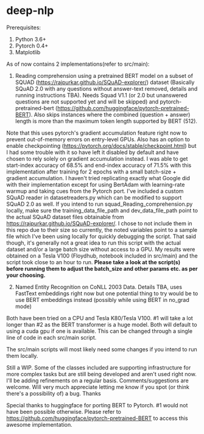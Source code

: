 # deep-nlp

Prerequisites:

1. Python 3.6+
2. Pytorch 0.4+
3. Matplotlib

As of now contains 2 implementations(refer to src/main):

1. Reading comprehension using a pretrained BERT model on a subset of SQUAD (https://rajpurkar.github.io/SQuAD-explorer/) dataset (Basically SQuAD 2.0 with any questions without answer-text removed, details and running instructions TBA). Needs Squad V1.1 (or 2.0 but unanswered questions are not supported yet and will be skipped) and pytorch-pretrained-bert (https://github.com/huggingface/pytorch-pretrained-BERT). Also skips instances where the combined (question + answer) length is more than the maximum token length supported by BERT (512). 

Note that this uses pytorch's gradient accumulation feature right now to prevent out-of-memory errors on entry-level GPUs. Also has an option to enable checkpointing (https://pytorch.org/docs/stable/checkpoint.html) but I had some trouble with it so have left it disabled by default and have chosen to rely solely on gradient accumulation instead. I was able to get start-index accuracy of 68.5% and end-index accuracy of 71.5% with this implementation after training for 2 epochs with a small batch-size + gradient accumulation. I haven't tried replicating exactly what Google did with their implementation except for using BertAdam with learning-rate warmup and taking cues from the Pytorch port.
I've included a custom SQuAD reader in datasetreaders.py which can be modified to support SQuAD 2.0 as well.
If you intend to run squad_Reading_comprehension.py locally, make sure the training_data_file_path and dev_data_file_path point to the actual SQuAD dataset files obtainable from https://rajpurkar.github.io/SQuAD-explorer/. I chose to not include them in this repo due to their size so currently, the noted variables point to a sample file which I've been using locally for quickly debugging the script.
That said though, it's generally not a great idea to run this script with the actual dataset and/or a large batch size without access to a GPU. My results were obtained on a Tesla V100 (Floydhub, notebook included in src/main) and the script took close to an hour to run.
**Please take a look at the script(s) before running them to adjust the batch_size and other params etc. as per your choosing.**      

2. Named Entity Recognition on CoNLL 2003 Data. Details TBA, uses FastText embeddings right now but one potential thing to try would be to use BERT embeddings instead (possibly while using BERT in no_grad mode)


Both have been tried on a CPU and Tesla K80/Tesla V100. #1 will take a lot longer than #2 as the BERT transformer is a huge model. Both will default to using a cuda gpu if one is available. This can be changed through a single line of code in each src/main script.

The src/main scripts will most likely need some changes if you intend to run them locally.

Still a WIP. Some of the classes included are supporting infrastructure for more complex tasks but are still being developed and aren't used right now. I'll be adding refinements on a regular basis. Comments/suggestions are welcome. Will very much appreciate letting me know if you spot (or think there's a possibility of) a bug. Thanks

Special thanks to huggingface for porting BERT to Pytorch. #1 would not have been possible otherwise. Please refer to https://github.com/huggingface/pytorch-pretrained-BERT to access this awesome implementation.  

